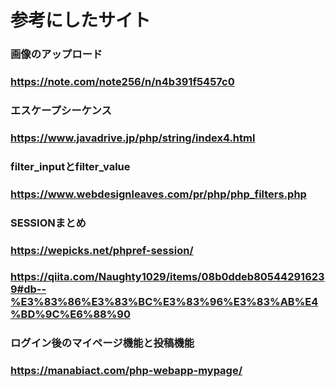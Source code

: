 # 参考にしたサイト

### 画像のアップロード
### https://note.com/note256/n/n4b391f5457c0

### エスケープシーケンス
### https://www.javadrive.jp/php/string/index4.html

### filter_inputとfilter_value
### https://www.webdesignleaves.com/pr/php/php_filters.php

### SESSIONまとめ
### https://wepicks.net/phpref-session/
### https://qiita.com/Naughty1029/items/08b0ddeb805442916239#db--%E3%83%86%E3%83%BC%E3%83%96%E3%83%AB%E4%BD%9C%E6%88%90

### ログイン後のマイページ機能と投稿機能
### https://manabiact.com/php-webapp-mypage/